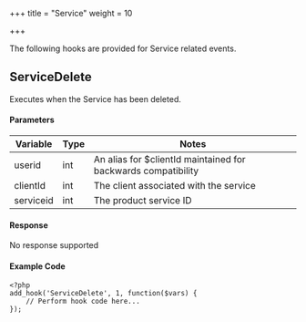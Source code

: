 +++
title = "Service"
weight = 10

+++

The following hooks are provided for Service related events.

## ServiceDelete

Executes when the Service has been deleted.

#### Parameters

| Variable | Type | Notes |
| -------- | ---- | ----- |
| userid | int | An alias for $clientId maintained for backwards compatibility |
| clientId | int | The client associated with the service |
| serviceid | int | The product service ID |

#### Response

No response supported

#### Example Code

```
<?php
add_hook('ServiceDelete', 1, function($vars) {
    // Perform hook code here...
});
```

